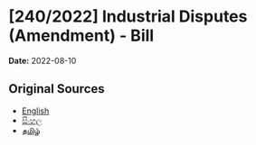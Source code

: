 # [240/2022] Industrial Disputes (Amendment) - Bill

**Date:** 2022-08-10

## Original Sources

- [English](https://documents.gov.lk/view/bills/2022/8/240-2022_E.pdf)
- [සිංහල](https://documents.gov.lk/view/bills/2022/8/240-2022_S.pdf)
- [தமிழ்](https://documents.gov.lk/view/bills/2022/8/240-2022_T.pdf)
